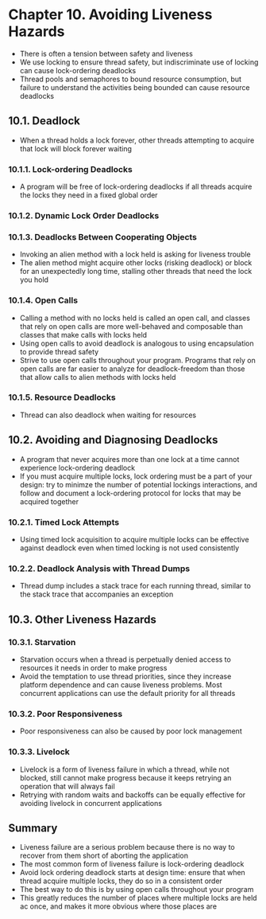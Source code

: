 # Chapter 10. Avoiding Liveness Hazards
* There is often a tension between safety and liveness
* We use locking to ensure thread safety, but indiscriminate use of locking can cause lock-ordering deadlocks
* Thread pools and semaphores to bound resource consumption, but failure to understand the activities being bounded can cause resource deadlocks

## 10.1. Deadlock
* When a thread holds a lock forever, other threads attempting to acquire that lock will block forever waiting

### 10.1.1. Lock-ordering Deadlocks
* A program will be free of lock-ordering deadlocks if all threads acquire the locks they need in a fixed global order

### 10.1.2. Dynamic Lock Order Deadlocks

### 10.1.3. Deadlocks Between Cooperating Objects
* Invoking an alien method with a lock held is asking for liveness trouble
* The alien method might acquire other locks (risking deadlock) or block for an unexpectedly long time, stalling other threads that need the lock you hold

### 10.1.4. Open Calls
* Calling a method with no locks held is called an open call, and classes that rely on open calls are more well-behaved and composable than classes that make calls with locks held
* Using open calls to avoid deadlock is analogous to using encapsulation to provide thread safety
* Strive to use open calls throughout your program. Programs that rely on open calls are far easier to analyze for deadlock-freedom than those that allow calls to alien methods with locks held

### 10.1.5. Resource Deadlocks
* Thread can also deadlock when waiting for resources

## 10.2. Avoiding and Diagnosing Deadlocks
* A program that never acquires more than one lock at a time cannot experience lock-ordering deadlock
* If you must acquire multiple locks, lock ordering must be a part of your design: try to minimze the number of potential lockings interactions, and follow and document a lock-ordering protocol for locks that may be acquired together

### 10.2.1. Timed Lock Attempts
* Using timed lock acquisition to acquire multiple locks can be effective against deadlock even when timed locking is not used consistently

### 10.2.2. Deadlock Analysis with Thread Dumps
* Thread dump includes a stack trace for each running thread, similar to the stack trace that accompanies an exception

## 10.3. Other Liveness Hazards

### 10.3.1. Starvation
* Starvation occurs when a thread is perpetually denied access to resources it needs in order to make progress
* Avoid the temptation to use thread priorities, since they increase platform dependence and can cause liveness problems. Most concurrent applications can use the default priority for all threads

### 10.3.2. Poor Responsiveness
* Poor responsiveness can also be caused by poor lock management

### 10.3.3. Livelock
* Livelock is a form of liveness failure in which a thread, while not blocked, still cannot make progress because it keeps retrying an operation that will always fail
* Retrying with random waits and backoffs can be equally effective for avoiding livelock in concurrent applications

## Summary
* Liveness failure are a serious problem because there is no way to recover from them short of aborting the application
* The most common form of liveness failure is lock-ordering deadlock
* Avoid lock ordering deadlock starts at design time: ensure that when thread acquire multiple locks, they do so in a consistent order
* The best way to do this is by using open calls throughout your program
* This greatly reduces the number of places where multiple locks are held ac once, and makes it more obvious where those places are